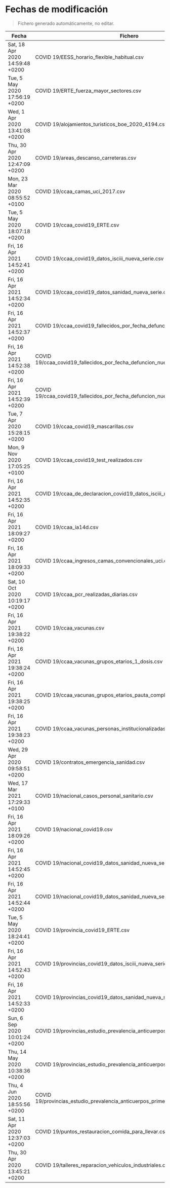 # Fechas de modificación

> Fichero generado automáticamente, no editar.

| Fecha                           | Fichero                  |
|---------------------------------|--------------------------|
| Sat, 18 Apr 2020 14:59:48 +0200  | COVID 19/EESS_horario_flexible_habitual.csv |
| Tue, 5 May 2020 17:56:19 +0200  | COVID 19/ERTE_fuerza_mayor_sectores.csv |
| Wed, 1 Apr 2020 13:41:08 +0200  | COVID 19/alojamientos_turisticos_boe_2020_4194.csv |
| Thu, 30 Apr 2020 12:47:09 +0200  | COVID 19/areas_descanso_carreteras.csv |
| Mon, 23 Mar 2020 08:55:52 +0100  | COVID 19/ccaa_camas_uci_2017.csv |
| Tue, 5 May 2020 18:07:18 +0200  | COVID 19/ccaa_covid19_ERTE.csv |
| Fri, 16 Apr 2021 14:52:41 +0200  | COVID 19/ccaa_covid19_datos_isciii_nueva_serie.csv |
| Fri, 16 Apr 2021 14:52:34 +0200  | COVID 19/ccaa_covid19_datos_sanidad_nueva_serie.csv |
| Fri, 16 Apr 2021 14:52:37 +0200  | COVID 19/ccaa_covid19_fallecidos_por_fecha_defuncion_nueva_serie.csv |
| Fri, 16 Apr 2021 14:52:38 +0200  | COVID 19/ccaa_covid19_fallecidos_por_fecha_defuncion_nueva_serie_long.csv |
| Fri, 16 Apr 2021 14:52:39 +0200  | COVID 19/ccaa_covid19_fallecidos_por_fecha_defuncion_nueva_serie_original.csv |
| Tue, 7 Apr 2020 15:28:15 +0200  | COVID 19/ccaa_covid19_mascarillas.csv |
| Mon, 9 Nov 2020 17:05:25 +0100  | COVID 19/ccaa_covid19_test_realizados.csv |
| Fri, 16 Apr 2021 14:52:35 +0200  | COVID 19/ccaa_de_declaracion_covid19_datos_isciii_nueva_serie.csv |
| Fri, 16 Apr 2021 18:09:27 +0200  | COVID 19/ccaa_ia14d.csv |
| Fri, 16 Apr 2021 18:09:33 +0200  | COVID 19/ccaa_ingresos_camas_convencionales_uci.csv |
| Sat, 10 Oct 2020 10:19:17 +0200  | COVID 19/ccaa_pcr_realizadas_diarias.csv |
| Fri, 16 Apr 2021 19:38:22 +0200  | COVID 19/ccaa_vacunas.csv |
| Fri, 16 Apr 2021 19:38:24 +0200  | COVID 19/ccaa_vacunas_grupos_etarios_1_dosis.csv |
| Fri, 16 Apr 2021 19:38:25 +0200  | COVID 19/ccaa_vacunas_grupos_etarios_pauta_completa.csv |
| Fri, 16 Apr 2021 19:38:23 +0200  | COVID 19/ccaa_vacunas_personas_institucionalizadas.csv |
| Wed, 29 Apr 2020 09:58:51 +0200  | COVID 19/contratos_emergencia_sanidad.csv |
| Wed, 17 Mar 2021 17:29:33 +0100  | COVID 19/nacional_casos_personal_sanitario.csv |
| Fri, 16 Apr 2021 18:09:26 +0200  | COVID 19/nacional_covid19.csv |
| Fri, 16 Apr 2021 14:52:45 +0200  | COVID 19/nacional_covid19_datos_sanidad_nueva_serie.csv |
| Fri, 16 Apr 2021 14:52:44 +0200  | COVID 19/nacional_covid19_datos_sanidad_nueva_serie_grupos_edad.csv |
| Tue, 5 May 2020 18:24:41 +0200  | COVID 19/provincia_covid19_ERTE.csv |
| Fri, 16 Apr 2021 14:52:43 +0200  | COVID 19/provincias_covid19_datos_isciii_nueva_serie.csv |
| Fri, 16 Apr 2021 14:52:33 +0200  | COVID 19/provincias_covid19_datos_sanidad_nueva_serie.csv |
| Sun, 6 Sep 2020 10:01:24 +0200  | COVID 19/provincias_estudio_prevalencia_anticuerpos_final.csv |
| Thu, 14 May 2020 10:38:36 +0200  | COVID 19/provincias_estudio_prevalencia_anticuerpos_primera_ronda.csv |
| Thu, 4 Jun 2020 18:55:56 +0200  | COVID 19/provincias_estudio_prevalencia_anticuerpos_primera_y_segunda_ronda.csv |
| Sat, 11 Apr 2020 12:37:03 +0200  | COVID 19/puntos_restauracion_comida_para_llevar.csv |
| Thu, 30 Apr 2020 13:45:21 +0200  | COVID 19/talleres_reparacion_vehiculos_industriales.csv |
